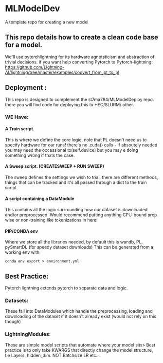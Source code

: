 # MLModelDev
A template repo for creating a new model

## This repo details how to create a clean code base for a model. 
We'll use pytorchlightning for its hardware agnotsticism and abstraction of trivial decisions. 
If you want help converting Pytorch to Pytorch-lightning: https://github.com/Lightning-AI/lightning/tree/master/examples/convert_from_pt_to_pl


## Deployment : 
This repo is designed to complement the  st7ma784/MLModelDeploy repo. there you will find code for deploying this to HEC/SLURM/ other.
### WE Have: 

#### A Train script. 
This is where we define the core logic, note that PL doesn't need us to specify hardware for our runs! there's no .cuda() calls - if absoutely needed you may need the occassional to(self.device) but you may e doing something wrong if thats the case. 

#### A Sweep script. (CREATESWEEP + RUN SWEEP) 
The sweep defines the settings we wish to trial, there are different methods, things that can be tracked and it's all passed through a dict to the train script

#### A script containing a DataModule
This contains all the logic surrrounding how our dataset is downloaded and/or preprocessed. Would recommend putting anything CPU-bound prep wise or non-training like tokenizations in here! 

#### PIP/CONDA env
Where we store all the libraries needed, by default this is wandb, PL, pySmartDL (for speedy dataset downloads) 
This can be generated from a working env with 
```
conda env export > environment.yml
```
## Best Practice:

Pytorch lightning extends pytorch to separate data and logic. 

### Datasets: 
These fall into DataModules which handle the preprocessing, loading and downloading of the dataset if it doesn't already exist (would not rely on this though) 

### LightningModules:

These are simple model scripts that automate where your model sits> Best practice is to only take KWARGS that directly change the model structure, I.e Layers, hidden_dim.  NOT Batchsize LR etc...  

